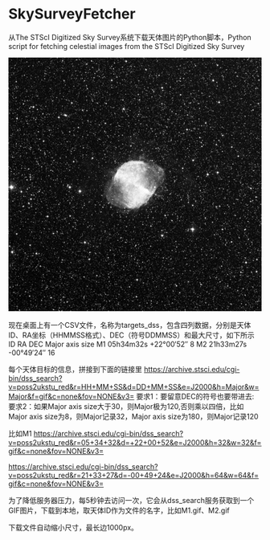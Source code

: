 # SkySurveyFetcher
从The STScI Digitized Sky Survey系统下载天体图片的Python脚本，Python script for fetching celestial images from the STScI Digitized Sky Survey

![img](M27.gif)

现在桌面上有一个CSV文件，名称为targets_dss，包含四列数据，分别是天体ID、RA坐标（HHMMSS格式）、DEC（符号DDMMSS）和最大尺寸，如下所示
ID	RA	DEC	Major axis size
M1	05h34m32s	+22°00′52″	8
M2	21h33m27s	-00°49′24″	16

每个天体目标的信息，拼接到下面的链接里
https://archive.stsci.edu/cgi-bin/dss_search?v=poss2ukstu_red&r=HH+MM+SS&d=DD+MM+SS&e=J2000&h=Major&w=Major&f=gif&c=none&fov=NONE&v3=
要求1：要留意DEC的符号也要带进去:
要求2：如果Major axis size大于30，则Major极为120,否则乘以四倍，比如Major axis size为8，则Major记录32，Major axis size为180，则Major记录120

比如M1
https://archive.stsci.edu/cgi-bin/dss_search?v=poss2ukstu_red&r=05+34+32&d=+22+00+52&e=J2000&h=32&w=32&f=gif&c=none&fov=NONE&v3=

https://archive.stsci.edu/cgi-bin/dss_search?v=poss2ukstu_red&r=21+33+27&d=-00+49+24&e=J2000&h=64&w=64&f=gif&c=none&fov=NONE&v3=


为了降低服务器压力，每5秒钟去访问一次，它会从dss_search服务获取到一个GIF图片，下载到本地，取天体ID作为文件的名字，比如M1.gif、M2.gif

下载文件自动缩小尺寸，最长边1000px。